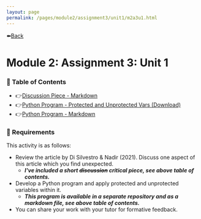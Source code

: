 ```yaml
---
layout: page
permalink: /pages/module2/assignment3/unit1/m2a3u1.html
---
```


⬅️[Back](/pages/module2/assignment3/m2a3.html)

# Module 2: Assignment 3: Unit 1

### 🦁 Table of Contents

- 👉[Discussion Piece - Markdown](/pages/module2/assignment3/unit1/discussion.html)
- 👉[Python Program - Protected and Unprotected Vars (Download)](/pages/module2/assignment3/unit1/main.py)
- 👉[Python Program - Markdown](/pages/module2/assignment3/unit1/code.html)

### 📝 Requirements

This activity is as follows:

- Review the article by Di Silvestro & Nadir (2021). Discuss one aspect of this article which you find unexpected.
  - **_I've included a short ~~discussion~~ critical piece, see above table of contents._**
- Develop a Python program and apply protected and unprotected variables within it.
  - **_This program is available in a separate repository and as a markdown file, see above table of contents._**
- You can share your work with your tutor for formative feedback.
